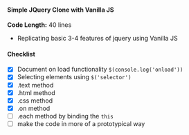 #### Simple JQuery Clone with Vanilla JS

**Code Length:** 40 lines

- Replicating basic 3-4 features of jquery using Vanilla JS

#### Checklist
- [x] Document on load functionality `$(console.log('onload'))`
- [x] Selecting elements using `$('selector')`
- [x] .text method
- [x] .html method
- [x] .css method
- [x] .on method
- [ ] .each method by binding the `this`
- [ ] make the code in more of a prototypical way
